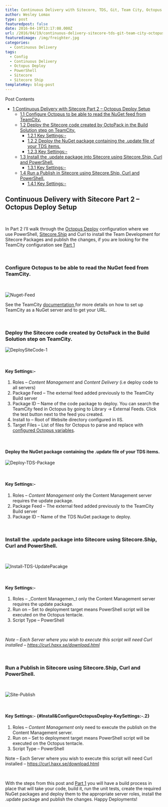 ```yaml
---
title: Continuous Delivery with Sitecore, TDS, Git, Team City, Octopus and Sitecore Ship Part 2
author: Wesley Lomax
type: post
featuredpost: false
date: 2016-04-19T13:17:08.000Z
url: /2016/04/19/continuous-delivery-sitecore-tds-git-team-city-octopus-sitecore-ship-part-2/
featuredimage: /img/freighter.jpg
categories:
  - Continuous Delivery
tags:
  - Config
  - Continuous Delivery
  - Octopus Deploy
  - PowerShell
  - Sitecore
  - Sitecore Ship
templateKey: blog-post
---
```


<div id="toc_container" class="toc_wrap_right no_bullets">
  <p class="toc_title">
    Post Contents
  </p>
  
  <ul class="toc_list">
    <li>
      <a href="#Continuous_Delivery_with_Sitecore_Part_2_8211_Octopus_Deploy_Setup"><span class="toc_number toc_depth_1">1</span> Continuous Delivery with Sitecore Part 2 &#8211; Octopus Deploy Setup</a><ul>
        <li>
          <a href="#Configure_Octopus_to_be_able_to_read_the_NuGet_feed_from_TeamCity"><span class="toc_number toc_depth_2">1.1</span> Configure Octopus to be able to read the NuGet feed from TeamCity.</a>
        </li>
        <li>
          <a href="#Deploy_theSitecore_code_created_by_OctoPack_in_the_Build_Solution_step_on_TeamCity"><span class="toc_number toc_depth_2">1.2</span> Deploy the Sitecore code created by OctoPack in the Build Solution step on TeamCity.</a><ul>
            <li>
              <a href="#Key_Settings"><span class="toc_number toc_depth_3">1.2.1</span> Key Settings:-</a>
            </li>
            <li>
              <a href="#Deploy_the_NuGet_package_containing_the_update_file_of_your_TDS_items"><span class="toc_number toc_depth_3">1.2.2</span> Deploy the NuGet package containing the .update file of your TDS items.</a>
            </li>
            <li>
              <a href="#Key_Settings-2"><span class="toc_number toc_depth_3">1.2.3</span> Key Settings:-</a>
            </li>
          </ul>
        </li>
        
  <li>
   <a href="#Install_the_update_package_into_Sitecore_using_SitecoreShip_Curl_and_PowerShell"><span class="toc_number toc_depth_2">1.3</span> Install the .update package into Sitecore using Sitecore.Ship, Curl and PowerShell.</a><ul>
  <li>
    <a href="#Key_Settings-3"><span class="toc_number toc_depth_3">1.3.1</span> Key Settings:-</a>
            </li>
          </ul>
        </li>
        
   <li>
          <a href="#Run_a_Publish_in_Sitecore_using_SitecoreShip_Curl_and_PowerShell"><span class="toc_number toc_depth_2">1.4</span> Run a Publish in Sitecore using Sitecore.Ship, Curl and PowerShell.</a><ul>
            <li>
              <a href="#Key_Settings-4"><span class="toc_number toc_depth_3">1.4.1</span> Key Settings:-</a>
            </li>
          </ul>
        </li>
      </ul>
    </li>
  </ul>
</div>

## <span id="Continuous_Delivery_with_Sitecore_Part_2_8211_Octopus_Deploy_Setup">Continuous Delivery with Sitecore Part 2 &#8211; Octopus Deploy Setup</span>

&nbsp;

In Part 2 I&#8217;ll walk through the <a href="https://octopus.com/" target="_blank">Octopus Deploy</a> configuration where we use PowerShell, <a href="https://github.com/kevinobee/Sitecore.Ship" target="_blank">Sitecore.Ship</a> and Curl to install the Team Development for Sitecore Packages and publish the changes, if you are looking for the TeamCity configuration see <a href="http://blog.wesleylomax.co.uk/2016/04/06/continuous-delivery-sitecore-tds-git-team-city-octopus-sitecore-ship-part-1/" target="_blank">Part 1</a>

&nbsp;

### <span id="Configure_Octopus_to_be_able_to_read_the_NuGet_feed_from_TeamCity">Configure Octopus to be able to read the NuGet feed from TeamCity.</span>

&nbsp;

![Nuget-Feed](/img/Nuget-Feed.png)

See the TeamCity <a href="https://confluence.jetbrains.com/display/TCD9/NuGet#NuGet-UsingTeamCityasNuGetServer" target="_blank">documentation </a>for more details on how to set up TeamCity as a NuGet server and to get your URL.

&nbsp;

### <span id="Deploy_theSitecore_code_created_by_OctoPack_in_the_Build_Solution_step_on_TeamCity">Deploy the Sitecore code created by OctoPack in the Build Solution step on TeamCity.</span>

![DeploySiteCode-1](/img/DeploySiteCode-1.png)

&nbsp;

#### <span id="Key_Settings"><strong>Key Settings:-</strong></span>

1. Roles &#8211; _Content Management_ and _Content Delivery_ (i.e deploy code to all servers)
2. Package Feed &#8211; The external feed added previously to the TeamCity Build server
3. Package ID &#8211; Name of the code package to deploy. You can search the TeamCity feed in Octopus by going to Library -> External Feeds. Click the test button next to the feed you created.
4. Install to &#8211; Root of Website directory configured in IIS.
5. Target Files &#8211; List of files for Octopus to parse and replace with <a class="external-link" href="http://docs.octopusdeploy.com/display/OD/Substitute+Variables+in+Files" rel="nofollow">configured Octopus variables</a>.

&nbsp;

#### <span id="Deploy_the_NuGet_package_containing_the_update_file_of_your_TDS_items">Deploy the NuGet package containing the .update file of your TDS items.</span>

![Deploy-TDS-Package](/img/Deploy-TDS-Package.png)

&nbsp;

#### <span id="Key_Settings-2"><strong>Key Settings:-</strong></span>

1. Roles &#8211; _Content Management_ only the Content Management server requires the update package.
2. Package Feed &#8211; The external feed added previously to the TeamCity Build server
3. Package ID &#8211; Name of the TDS NuGet package to deploy.

&nbsp;

### <span id="Install_the_update_package_into_Sitecore_using_SitecoreShip_Curl_and_PowerShell">Install the .update package into Sitecore using Sitecore.Ship, Curl and PowerShell.</span>

&nbsp;

![Install-TDS-UpdatePacakge](/img/Install-TDS-UpdatePacakge.png)

&nbsp;

<script src="https://gist.github.com/Wesley-Lomax/e5c6ea1cc4663a4d37f1.js"></script>

#### <span id="Key_Settings-3"><strong>Key Settings:-</strong></span>

1. Roles &#8211; \_Content Managemen_t only the Content Management server requires the update package.
2. Run on &#8211; Set to deployment target means PowerShell script will be executed on the Octopus tentacle.
3. Script Type &#8211; PowerShell

&nbsp;

_Note &#8211; Each Server where you wish to execute this script will need Curl installed &#8211; <a href="https://curl.haxx.se/download.html" target="_blank">https://curl.haxx.se/download.html</a>_

&nbsp;

### <span id="Run_a_Publish_in_Sitecore_using_SitecoreShip_Curl_and_PowerShell">Run a Publish in Sitecore using Sitecore.Ship, Curl and PowerShell.</span>

&nbsp;

![Site-Publish](/img/Site-Publish.png)

<script src="https://gist.github.com/Wesley-Lomax/ce0e6da7870d0cbcf820.js"></script>

&nbsp;

#### <span id="Key_Settings-4">Key Settings:-</span> {#Install&ConfigureOctopusDeploy-KeySettings:-.2}

1. Roles &#8211; *Content Management* only need to execute the publish on the Content Management server.
2. Run on &#8211; Set to deployment target means PowerShell script will be executed on the Octopus tentacle.
3. Script Type &#8211; PowerShell

Note &#8211; Each Server where you wish to execute this script will need Curl installed &#8211; 
<a href="https://curl.haxx.se/download.html" target="_blank">https://curl.haxx.se/download.html</a>

&nbsp;

With the steps from this post and <a href="http://blog.wesleylomax.co.uk/2016/04/06/continuous-delivery-sitecore-tds-git-team-city-octopus-sitecore-ship-part-1/" target="_blank">Part 1</a> you will have a build process in place that will take your code, build it, run the unit tests, create the required NuGet packages and deploy them to the appropriate server roles, install the .update package and publish the changes. Happy Deployments!
